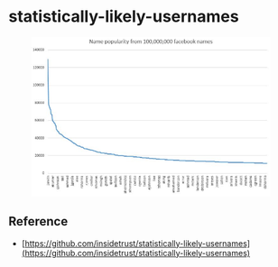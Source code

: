 # statistically-likely-usernames

<figure><img src="../.gitbook/assets/image (4) (1) (1) (1) (1) (1).png" alt=""><figcaption></figcaption></figure>



## Reference

* [https://github.com/insidetrust/statistically-likely-usernames](https://github.com/insidetrust/statistically-likely-usernames)
